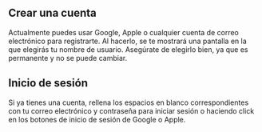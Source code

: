 ## Crear una cuenta

Actualmente puedes usar Google, Apple o cualquier cuenta de correo electrónico para registrarte.
Al hacerlo, se  te mostrará una pantalla en la que elegirás tu nombre de usuario. Asegúrate de elegirlo bien, ya que es permanente y no se puede cambiar.

## Inicio de sesión

Si ya tienes una cuenta, rellena los espacios en blanco correspondientes con tu correo electrónico y contraseña para iniciar sesión o haciendo click en los botones de inicio de sesión de Google o Apple.

